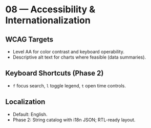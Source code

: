 # 08 — Accessibility & Internationalization

## WCAG Targets
- Level AA for color contrast and keyboard operability.
- Descriptive alt text for charts where feasible (data summaries).

## Keyboard Shortcuts (Phase 2)
- `f` focus search, `l` toggle legend, `t` open time controls.

## Localization
- Default: English.
- Phase 2: String catalog with i18n JSON; RTL-ready layout.
